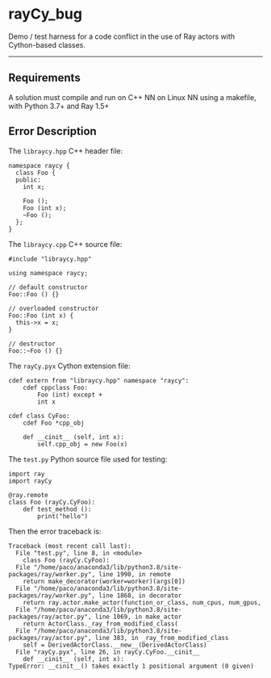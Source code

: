 # rayCy_bug

Demo / test harness for a code conflict in the use of Ray actors with
Cython-based classes.

---
## Requirements

A solution must compile and run on C++ NN on Linux NN using a
makefile, with Python 3.7+ and Ray 1.5+


## Error Description

The `libraycy.hpp` C++ header file:

```
namespace raycy {
  class Foo {
  public:
    int x;

    Foo ();
    Foo (int x);
    ~Foo ();
  };
}
```


The `libraycy.cpp` C++ source file:

```
#include "libraycy.hpp"

using namespace raycy;

// default constructor
Foo::Foo () {}

// overloaded constructor
Foo::Foo (int x) {
  this->x = x;
}

// destructor
Foo::~Foo () {}
```


The `rayCy.pyx` Cython extension file:

```
cdef extern from "libraycy.hpp" namespace "raycy":
    cdef cppclass Foo:
        Foo (int) except +
        int x

cdef class CyFoo:
    cdef Foo *cpp_obj

    def __cinit__ (self, int x):
        self.cpp_obj = new Foo(x)
```


The `test.py` Python source file used for testing:

```
import ray
import rayCy

@ray.remote
class Foo (rayCy.CyFoo):
    def test_method ():
        print("hello")
```


Then the error traceback is:

```
Traceback (most recent call last):
  File "test.py", line 8, in <module>
    class Foo (rayCy.CyFoo):
  File "/home/paco/anaconda3/lib/python3.8/site-packages/ray/worker.py", line 1990, in remote
    return make_decorator(worker=worker)(args[0])
  File "/home/paco/anaconda3/lib/python3.8/site-packages/ray/worker.py", line 1868, in decorator
    return ray.actor.make_actor(function_or_class, num_cpus, num_gpus,
  File "/home/paco/anaconda3/lib/python3.8/site-packages/ray/actor.py", line 1069, in make_actor
    return ActorClass._ray_from_modified_class(
  File "/home/paco/anaconda3/lib/python3.8/site-packages/ray/actor.py", line 383, in _ray_from_modified_class
    self = DerivedActorClass.__new__(DerivedActorClass)
  File "rayCy.pyx", line 26, in rayCy.CyFoo.__cinit__
    def __cinit__ (self, int x):
TypeError: __cinit__() takes exactly 1 positional argument (0 given)
```
